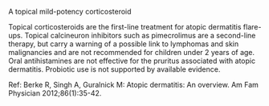 A topical mild-potency corticosteroid

Topical corticosteroids are the first-line treatment for atopic dermatitis flare-ups. Topical calcineuron inhibitors such as pimecrolimus are a second-line therapy, but carry a warning of a possible link to lymphomas and skin malignancies and are not recommended for children under 2 years of age. Oral antihistamines are not effective for the pruritus associated with atopic dermatitis. Probiotic use is not supported by available evidence.

Ref:  Berke R, Singh A, Guralnick M: Atopic dermatitis: An overview. Am Fam Physician 2012;86(1):35-42.
